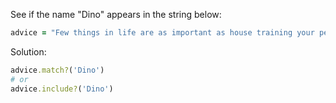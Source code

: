 See if the name "Dino" appears in the string below:
```rb
advice = "Few things in life are as important as house training your pet dinosaur."
```

Solution:
```rb
advice.match?('Dino')
# or
advice.include?('Dino')
```
